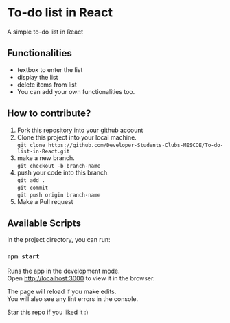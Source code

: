 # To-do list in React

A simple to-do list in React

## Functionalities

- textbox to enter the list
- display the list
- delete items from list
- You can add your own functionalities too.

## How to contribute?

1. Fork this repository into your github account
2. Clone this project into your local machine.<br/> `git clone https://github.com/Developer-Students-Clubs-MESCOE/To-do-list-in-React.git`
3. make a new branch.<br/> `git checkout -b branch-name`
4. push your code into this branch.<br/>
   `git add .`<br/>
   `git commit`<br/>
   `git push origin branch-name`
5. Make a Pull request

## Available Scripts

In the project directory, you can run:

### `npm start`

Runs the app in the development mode.<br />
Open [http://localhost:3000](http://localhost:3000) to view it in the browser.

The page will reload if you make edits.<br />
You will also see any lint errors in the console.

Star this repo if you liked it :)
